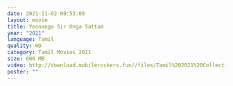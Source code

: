 ```yaml
---
date: 2021-11-02 09:53:09
layout: movie
title: Yennanga Sir Unga Sattam
year: "2021"
language: Tamil
quality: HD
category: Tamil Movies 2021
size: 600 MB
video: http://download.mobilerockers.fun//files/Tamil%202021%20Collection/Yennanga%20Sir%20Unga%20Sattam%20(2021)/Yennanga%20Sir%20Unga%20Sattam%20(2021)%20Full%20Movies/Yennanga%20Sir%20Unga%20Sattam%20(2021)%20HDRip/Yennanga%20Sir%20Unga%20Sattam%20(2021)%20HDRip%20Single%20Part.mp4
poster: ""
---
```

